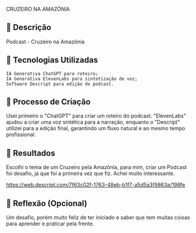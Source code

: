 CRUZEIRO NA AMAZÔNIA 

## 📒 Descrição
Podcast - Cruzeiro na Amazônia

## 🤖 Tecnologias Utilizadas

    IA Generativa ChatGPT para roteiro;
    IA Generativa ElevenLabs para sintetização de voz;
    Software Descript para edição do podcast.


## 🧐 Processo de Criação

   Usei primeiro o "ChatGPT" para criar um roteiro do podcast. "ElevenLabs" ajudou a criar uma voz sintética para a narração, enquanto o "Descript" utilizei para a edição final, garantindo um fluxo natural e ao mesmo tempo profissional.

## 🚀 Resultados
Escolhi o tema de um Cruzeiro pela Amazônia, para mim, criar um Podcast foi desafio, já que foi a primeira vez que fiz. Achei muito interessante.

https://web.descript.com/7f63c02f-1763-48eb-b1f7-a5d5a3f9863a/198fe

## 💭 Reflexão (Opcional)
Um desafio, porém muito feliz de ter iniciado e saber que tem muitas coisas para aprender e praticar pela frente.
